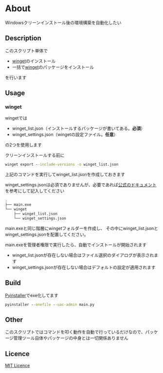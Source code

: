 # About

Windowsクリーンインストール後の環境構築を自動化したい

## Description

[winget]: https://github.com/microsoft/winget-cli

このスクリプト単体で

- [winget][winget]のインストール
- 一括で[winget][winget]のパッケージをインストール

を行います

## Usage

### winget

wingetでは

- winget_list.json（インストールするパッケージが書いてある。**必須**）
- winget_settings.json（wingetの設定ファイル。**任意**）

の2つを使用します

クリーンインストールする前に

```cmd
winget export --include-versions -o winget_list.json
```

上記のコマンドを実行してwinget_list.jsonを作成しておきます

winget_settings.jsonは必須でありませんが、必要であれば[公式のドキュメント](https://github.com/microsoft/winget-cli/blob/master/doc/Settings.md)を参考にして記入してください

```cmd
.
├── main.exe
└── winget
    ├── winget_list.json
    └── winget_settings.json
```

main.exeと同じ階層にwingetフォルダーを作成し、
その中にwinget_list.jsonとwinget_settings.jsonを配置してください。

main.exeを管理者権限で実行したら、自動でインストールが開始されます

- winget_list.jsonが存在しない場合はファイル選択のダイアログが表示されます
- winget_settings.jsonが存在しない場合はデフォルトの設定が適用されます

## Build

[Pyinstaller](https://github.com/pyinstaller/pyinstaller)でexe化してます

```cmd
pyinstaller --onefile --uac-admin main.py
```

## Other

このスクリプトではコマンドを叩く動作を自動で行っているだけなので、パッケージ管理ツール自体やパッケージの中身とは一切関係ありません

## Licence

[MIT Licence](https://opensource.org/licenses/MIT)

